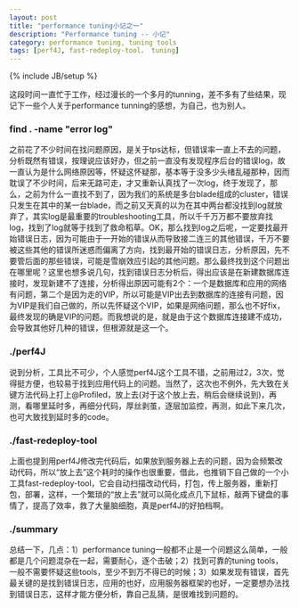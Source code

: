 ```yaml
---
layout: post
title: "performance tuning小记之一"
description: "Performance tuning -- 小记"
category: performance tuning, tuning tools
tags: [perf4J, fast-redeploy-tool， tuning]
---
```

{% include JB/setup %}

这段时间一直忙于工作，经过漫长的一个多月的tunning，差不多有了些结果，现记下一些个人关于performance tunning的感想，为自己，也为别人。

### find . -name "error log"
之前花了不少时间在找问题原因，是关于tps达标，但错误率一直上不去的问题，分析既然有错误，按理说应该好办，但之前一直没有发现程序后台的错误log，故一直认为是什么网络原因等，怀疑这怀疑那，基本等于没多少头绪乱碰那种，因而耽误了不少时间，后来无路可走，才又重新认真找了一次log，终于发现了，那么，之前为什么一直找不到了，因为我们的系统是多台blade组成的cluster，错误只发生在其中的某一台blade，而之前又天真的以为在其中两台都没找到log就放弃了，其实log是最重要的troubleshooting工具，所以千千万万都不要放弃找log，找到了log就等于找到了救命稻草。OK，那么找到log之后呢，一定要找最开始错误日志，因为可能由于一开始的错误从而导致接二连三的其他错误，千万不要被这些其他的错误所迷惑而偏离了方向，找到最开始的错误日志，分析原因，先不要管后面的那些错误，可能是雪崩效应引起的其他问题。那么最终找到这个问题出在哪里呢？这里也想多说几句，找到错误日志分析后，得出应该是在新建数据库连接时，发现新建不了连接，分析得出原因可能有2个：一个是数据库和应用的网络有问题，第二个是因为走的VIP，所以可能是VIP出去到数据库的连接有问题，因为VIP是我们自己做的，所以先怀疑这个VIP，如果是网络问题，那么也不好fix，最终发现的确是VIP的问题。而我想说的是，就是由于这个数据库连接建不成功，会导致其他好几种的错误，但根源就是这一个。

### ./perf4J
说到分析，工具比不可少，个人感觉perf4J这个工具不错，之前用过2，3次，觉得挺方便，也较易于找到应用代码上的问题。当然了，这次也不例外，先大致在关键方法代码上打上@Profiled，放上去(对于这个放上去，稍后会继续说到)，再测，看哪里延时多，再细分代码，厚丝剥茧，逐层加监控，再测，如此下来几次，也可大致找到延时多的code。

### ./fast-redeploy-tool
上面也提到用perf4J修改完代码后，如果放到服务器上去的问题，因为会频繁改动代码，所以“放上去”这个耗时的操作也很重要，借此，也推销下自己做的一个小工具fast-redeploy-tool，它会自动扫描改动代码，打包，传上服务器，重新打包，部署，这样，一个繁琐的“放上去”就可以简化成点几下鼠标，敲两下键盘的事情了，提高了效率，救了大量脑细胞，真是perf4J的好拍档啊。

### ./summary
总结一下，几点：1）performance tuning一般都不止是一个问题这么简单，一般都是几个问题混杂在一起，需要耐心，逐个击破；2）找到可靠的tuning tools，一般不需要怀疑这些tools，至少不到万不得已的时候；3）如果发现有错误，首先最关键的是找到错误日志，应用的也好，应用服务器框架的也好，一定要想办法找到错误日志，这样才能方便分析，靠自己乱猜，是很难找到问题的。

